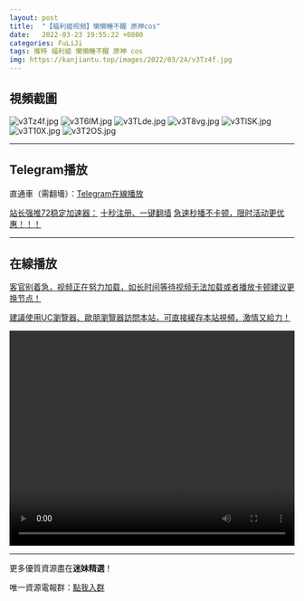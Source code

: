 ```yaml
---
layout: post
title:  "【福利姬视频】懒懒睡不醒 原神cos"
date:   2022-03-23 19:55:22 +0800
categories: FuLiJi
tags: 推特 福利姬 懒懒睡不醒 原神 cos
img: https://kanjiantu.top/images/2022/03/24/v3Tz4f.jpg
---
```



## 視頻截圖

![v3Tz4f.jpg](https://kanjiantu.top/images/2022/03/24/v3Tz4f.jpg)
![v3T6IM.jpg](https://kanjiantu.top/images/2022/03/24/v3T6IM.jpg)
![v3TLde.jpg](https://kanjiantu.top/images/2022/03/24/v3TLde.jpg)
![v3T8vg.jpg](https://kanjiantu.top/images/2022/03/24/v3T8vg.jpg)
![v3TlSK.jpg](https://kanjiantu.top/images/2022/03/24/v3TlSK.jpg)
![v3T10X.jpg](https://kanjiantu.top/images/2022/03/24/v3T10X.jpg)
![v3T2OS.jpg](https://kanjiantu.top/images/2022/03/24/v3T2OS.jpg)

* * *
## Telegram播放

直通車（需翻墻）：[Telegram在線播放](https://t.me/mimeijingxuan/314)

<u>站长强推72稳定加速器：</u> [十秒注册、一键翻墙](https://www.mimei.blog/skip/vpn.html)
<u>急速秒播不卡顿，限时活动更优惠！！！</u>
* * *
## 在線播放
<u>客官别着急，视频正在努力加载，如长时间等待视频无法加载或者播放卡顿建议更换节点！</u>

<u>建議使用UC瀏覽器、歐朋瀏覽器訪問本站，可直接緩存本站視頻，激情又給力！</u>
<center><video src="https://cdn.publer.io/uploads/videos/624580e5db279776cfbeebbc/0dd1cdcc6b536056c86597931bb7e525.mp4" width="100%" height="380px" controls="controls"></video></center>


* * *
更多優質資源盡在**迷妹精選**！

唯一資源電報群：[點我入群](https://t.me/mimeijingxuan)


